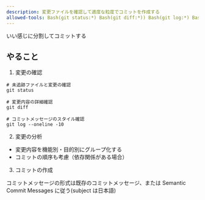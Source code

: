 ```yaml
---
description: 変更ファイルを確認して適度な粒度でコミットを作成する
allowed-tools: Bash(git status:*) Bash(git diff:*)) Bash(git log:*) Bash(git add:*) Bash(git commit:*) Bash(restore --staged:*)
---
```


いい感じに分割してコミットする

## やること

1. 変更の確認

```shell
# 未追跡ファイルと変更の確認
git status

# 変更内容の詳細確認
git diff

# コミットメッセージのスタイル確認
git log --oneline -10
```

2. 変更の分析

- 変更内容を機能別・目的別にグループ化する
- コミットの順序も考慮（依存関係がある場合）

3. コミットの作成

コミットメッセージの形式は既存のコミットメッセージ、または Semantic Commit Messages に従う(subject は日本語)
